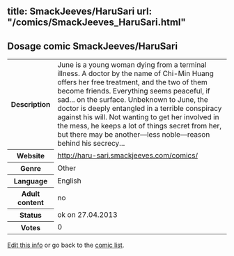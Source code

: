 title: SmackJeeves/HaruSari
url: "/comics/SmackJeeves_HaruSari.html"
---
Dosage comic SmackJeeves/HaruSari
-----------------------------------------

<p id="msg"></p>
<script type="text/javascript">
if (window.location.search === '?edit_info_mail=sent_ok') {
  var elem = document.getElementById("msg");
  elem.innerHTML = 'Edited information sucessfully sent.';
  elem.className = 'ok';
}
</script>
<table class="comicinfo">
<tr>
<th>Description</th><td>June is a young woman dying from a terminal illness. A doctor by the name of Chi-Min Huang offers her free treatment, and the two of them become friends. Everything seems peaceful, if sad... on the surface. Unbeknown to June, the doctor is deeply entangled in a terrible conspiracy against his will. Not wanting to get her involved in the mess, he keeps a lot of things secret from her, but there may be another—less noble—reason behind his secrecy...</td>
</tr>
<tr>
<th>Website</th><td><a href="http://haru-sari.smackjeeves.com/comics/">http://haru-sari.smackjeeves.com/comics/</a></td>
</tr>
<tr>
<th>Genre</th><td>Other</td>
</tr>
<tr>
<th>Language</th><td>English</td>
</tr>
<tr>
<th>Adult content</th><td>no</td>
</tr>
<tr>
<th>Status</th><td>ok on 27.04.2013</td>
</tr>
<tr>
<th>Votes</th><td>0</td>
</tr>
</table>

[Edit this info](SmackJeeves_HaruSari_edit.html) or go back to the [comic list](../comic-index.html).

